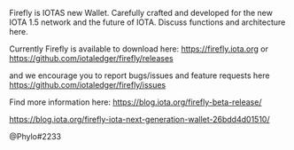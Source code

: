 Firefly is IOTAS new Wallet. Carefully crafted and developed for the new IOTA 1.5 network and the future of IOTA.
Discuss functions and architecture here.

Currently Firefly is available to download here:
https://firefly.iota.org
or
https://github.com/iotaledger/firefly/releases

and we encourage you to report bugs/issues and feature requests here
https://github.com/iotaledger/firefly/issues

Find more information here:
https://blog.iota.org/firefly-beta-release/

https://blog.iota.org/firefly-iota-next-generation-wallet-26bdd4d01510/

@Phylo#2233
